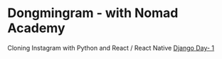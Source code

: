 # Dongmingram - with Nomad Academy
Cloning Instagram with Python and React / React Native
[Django Day- 1](./note/Day_1.md)